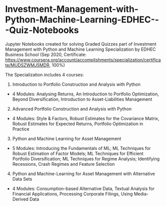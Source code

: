 # Investment-Management-with-Python-Machine-Learning-EDHEC---Quiz-Notebooks
Jupyter Notebooks created for solving Graded Quizzes part of Investment Management with Python and Machine Learning Specialization by EDHEC Business School (Sep 2020, Certificate: https://www.coursera.org/account/accomplishments/specialization/certificate/MUDSZWMJ5MDR, 100%)

The Specialization includes 4 courses:

1.	Introduction to Portfolio Construction and Analysis with Python
  -	4 Modules: Analysing Returns, An Introduction to Portfolio Optimization, Beyond Diversification, Introduction to Asset-Liabilities Management

2.	Advanced Portfolio Construction and Analysis with Python
  -	4 Modules: Style & Factors, Robust Estimates for the Covariance Matrix, Robust Estimates for Expected Returns, Portfolio Optimization in Practice

3.	Python and Machine Learning for Asset Management
  -	5 Modules: Introducing the Fundamentals of ML; ML Techniques for Robust Estimation of Factor Models; ML Techniques for Efficient Portfolio Diversification; ML Techniques for Regime Analysis; Identifying Recessions, Crash Regimes and Feature Selection

4.	Python and Machine-Learning for Asset Management with Alternative Data Sets
  -	4 Modules: Consumption-based Alternative Data, Textual Analysis for Financial Applications, Processing Corporate Filings, Using Media-Derived Data

